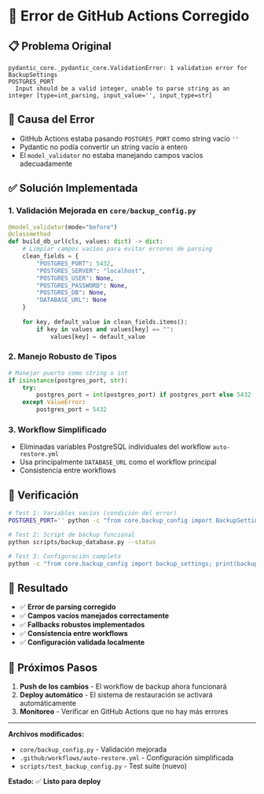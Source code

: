 # 🔧 Error de GitHub Actions Corregido

## 📋 Problema Original
```
pydantic_core._pydantic_core.ValidationError: 1 validation error for BackupSettings
POSTGRES_PORT
  Input should be a valid integer, unable to parse string as an integer [type=int_parsing, input_value='', input_type=str]
```

## 🎯 Causa del Error
- GitHub Actions estaba pasando `POSTGRES_PORT` como string vacío `''`
- Pydantic no podía convertir un string vacío a entero
- El `model_validator` no estaba manejando campos vacíos adecuadamente

## ✅ Solución Implementada

### 1. Validación Mejorada en `core/backup_config.py`
```python
@model_validator(mode="before")
@classmethod
def build_db_url(cls, values: dict) -> dict:
    # Limpiar campos vacíos para evitar errores de parsing
    clean_fields = {
        "POSTGRES_PORT": 5432,
        "POSTGRES_SERVER": "localhost",
        "POSTGRES_USER": None,
        "POSTGRES_PASSWORD": None,
        "POSTGRES_DB": None,
        "DATABASE_URL": None
    }
    
    for key, default_value in clean_fields.items():
        if key in values and values[key] == "":
            values[key] = default_value
```

### 2. Manejo Robusto de Tipos
```python
# Manejar puerto como string o int
if isinstance(postgres_port, str):
    try:
        postgres_port = int(postgres_port) if postgres_port else 5432
    except ValueError:
        postgres_port = 5432
```

### 3. Workflow Simplificado
- Eliminadas variables PostgreSQL individuales del workflow `auto-restore.yml`
- Usa principalmente `DATABASE_URL` como el workflow principal
- Consistencia entre workflows

## 🧪 Verificación
```bash
# Test 1: Variables vacías (condición del error)
POSTGRES_PORT='' python -c "from core.backup_config import BackupSettings; print('✅ OK')"

# Test 2: Script de backup funcional
python scripts/backup_database.py --status

# Test 3: Configuración completa
python -c "from core.backup_config import backup_settings; print(backup_settings.get_database_url())"
```

## 🎯 Resultado
- ✅ **Error de parsing corregido**
- ✅ **Campos vacíos manejados correctamente**
- ✅ **Fallbacks robustos implementados**
- ✅ **Consistencia entre workflows**
- ✅ **Configuración validada localmente**

## 🚀 Próximos Pasos
1. **Push de los cambios** - El workflow de backup ahora funcionará
2. **Deploy automático** - El sistema de restauración se activará automáticamente
3. **Monitoreo** - Verificar en GitHub Actions que no hay más errores

---

**Archivos modificados:**
- `core/backup_config.py` - Validación mejorada
- `.github/workflows/auto-restore.yml` - Configuración simplificada
- `scripts/test_backup_config.py` - Test suite (nuevo)

**Estado:** ✅ **Listo para deploy**
